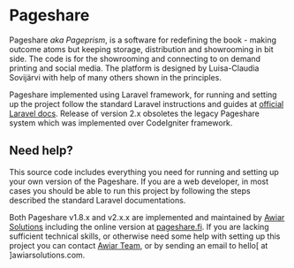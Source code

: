 # Pageshare

Pageshare *aka Pageprism*, is a software for redefining the book - making outcome atoms but keeping storage, distribution 
and showrooming in bit side.  The code is for the showrooming and connecting to on demand printing and social media. The 
platform is designed by Luisa-Claudia Sovijärvi with help of many others shown in the principles.
  
Pageshare implemented using Laravel framework, for running and setting up the project follow the standard 
Laravel instructions and guides at [official Laravel docs](https://laravel.com/docs/5.8). Release of version 2.x obsoletes the 
legacy Pageshare system which was implemented over CodeIgniter framework.  

## Need help?

This source code includes everything you need for running and setting up your own version of the Pageshare. If you are a 
web developer, in most cases you should be able to run this project by following the steps described the standard Laravel 
documentations. 

Both Pageshare v1.8.x and v2.x.x are implemented and maintained by [Awiar Solutions](https://www.awiar.net) 
including the online version at [pageshare.fi](https://www.pageshare.fi). If you are lacking sufficient technical skills, 
or otherwise need some help with setting up this project you can contact [Awiar Team](https://www.awiar.net/#contact), 
or by sending an email to hello[ at ]awiarsolutions.com.      

